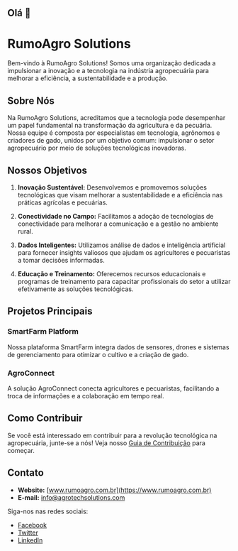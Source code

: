 ## Olá 👋

# RumoAgro Solutions

Bem-vindo à RumoAgro Solutions! Somos uma organização dedicada a impulsionar a inovação e a tecnologia na indústria agropecuária para melhorar a eficiência, a sustentabilidade e a produção.

## Sobre Nós

Na RumoAgro Solutions, acreditamos que a tecnologia pode desempenhar um papel fundamental na transformação da agricultura e da pecuária. Nossa equipe é composta por especialistas em tecnologia, agrônomos e criadores de gado, unidos por um objetivo comum: impulsionar o setor agropecuário por meio de soluções tecnológicas inovadoras.

## Nossos Objetivos

1. **Inovação Sustentável:** Desenvolvemos e promovemos soluções tecnológicas que visam melhorar a sustentabilidade e a eficiência nas práticas agrícolas e pecuárias.

2. **Conectividade no Campo:** Facilitamos a adoção de tecnologias de conectividade para melhorar a comunicação e a gestão no ambiente rural.

3. **Dados Inteligentes:** Utilizamos análise de dados e inteligência artificial para fornecer insights valiosos que ajudam os agricultores e pecuaristas a tomar decisões informadas.

4. **Educação e Treinamento:** Oferecemos recursos educacionais e programas de treinamento para capacitar profissionais do setor a utilizar efetivamente as soluções tecnológicas.

## Projetos Principais

### SmartFarm Platform

Nossa plataforma SmartFarm integra dados de sensores, drones e sistemas de gerenciamento para otimizar o cultivo e a criação de gado.

### AgroConnect

A solução AgroConnect conecta agricultores e pecuaristas, facilitando a troca de informações e a colaboração em tempo real.

## Como Contribuir

Se você está interessado em contribuir para a revolução tecnológica na agropecuária, junte-se a nós! Veja nosso [Guia de Contribuição](CONTRIBUTING.md) para começar.

## Contato

- **Website:** [www.rumoagro.com.br](https://www.rumoagro.com.br)
- **E-mail:** info@agrotechsolutions.com

Siga-nos nas redes sociais:
- [Facebook](https://www.facebook.com/)
- [Twitter](https://twitter.com/)
- [LinkedIn](https://www.linkedin.com/company/)
